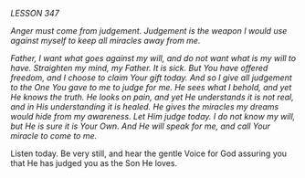 *LESSON 347*

*Anger must come from judgement. Judgement is the weapon I would use against myself to keep all miracles away from me.*

_Father, I want what goes against my will, and do not want what is my will to have. Straighten my mind, my Father. It is sick. But You have offered freedom, and I choose to claim Your gift today. And so I give all judgement to the One You gave to me to judge for me. He sees what I behold, and yet He knows the truth. He looks on pain, and yet He understands it is not real, and in His understanding it is healed. He gives the miracles my dreams would hide from my awareness. Let Him judge today. I do not know my will, but He is sure it is Your Own. And He will speak for me, and call Your miracle to come to me._

Listen today. Be very still, and hear the gentle Voice for God assuring you that He has judged you as the Son He loves.
